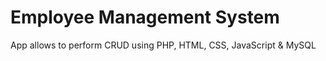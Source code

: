 <h1>Employee Management System</h1>
<p>App allows to perform CRUD using PHP, HTML, CSS, JavaScript & MySQL</p>
